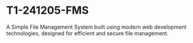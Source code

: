 # T1-241205-FMS
A Simple File Management System built using modern web development technologies, designed for efficient and secure file management.
